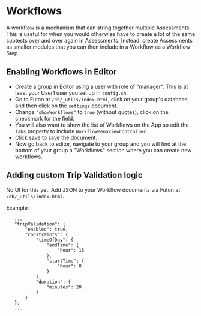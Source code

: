 # Workflows
A workflow is a mechanism that can string together multiple Assessments. This is useful for when you would otherwise have to create a lot of the same subtests over and over again in Assessments. Instead, create Assessments as smaller modules that you can then include in a Workflow as a Workflow Step.

## Enabling Workflows in Editor
- Create a group in Editor using a user with role of "manager". This is at least your User1 user you set up in `config.sh`.
- Go to Futon at `/db/_utils/index.html`, click on your group's database, and then click on the `settings` document.
- Change `"showWorkflows"` to `true` (without quotes), click on the checkmark for the field.
- You will also want to show the list of Workflows on the App so edit the `tabs` property to include `WorkflowMenuViewController`. 
- Click save to save the document.
- Now go back to editor, navigate to your group and you will find at the bottom of your group a "Workflows" section where you can create new workflows.

## Adding custom Trip Validation logic
No UI for this yet. Add JSON to your Workflow documents via Futon at `/db/_utils/index.html`. 

Example: 
```
   ...
   "tripValidation": {
       "enabled": true,
       "constraints": {
           "timeOfDay": {
               "endTime": {
                   "hour": 15
               },
               "startTime": {
                   "hour": 8
               }
           },
           "duration": {
               "minutes": 20
           }
       }
   },
   ...
```
